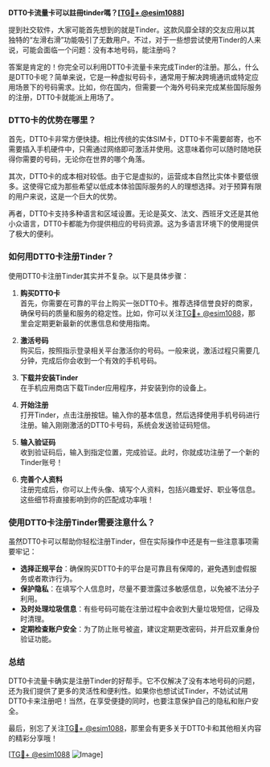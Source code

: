 **DTT0卡流量卡可以註冊tinder嗎？[[TG💪+ @esim1088](https://t.me/s/esim1088)]**

提到社交软件，大家可能首先想到的就是Tinder。这款风靡全球的交友应用以其独特的“左滑右滑”功能吸引了无数用户。不过，对于一些想尝试使用Tinder的人来说，可能会面临一个问题：没有本地号码，能注册吗？

答案是肯定的！你完全可以利用DTT0卡流量卡来完成Tinder的注册。那么，什么是DTT0卡呢？简单来说，它是一种虚拟号码卡，通常用于解决跨境通讯或特定应用场景下的号码需求。比如，你在国内，但需要一个海外号码来完成某些国际服务的注册，DTT0卡就能派上用场了。

### DTT0卡的优势在哪里？

首先，DTT0卡非常方便快捷。相比传统的实体SIM卡，DTT0卡不需要邮寄，也不需要插入手机硬件中，只需通过网络即可激活并使用。这意味着你可以随时随地获得你需要的号码，无论你在世界的哪个角落。

其次，DTT0卡的成本相对较低。由于它是虚拟的，运营成本自然比实体卡要低很多。这使得它成为那些希望以低成本体验国际服务的人的理想选择。对于预算有限的用户来说，这是一个巨大的优势。

再者，DTT0卡支持多种语言和区域设置。无论是英文、法文、西班牙文还是其他小众语言，DTT0卡都能为你提供相应的号码资源。这为多语言环境下的使用提供了极大的便利。

### 如何用DTT0卡注册Tinder？

使用DTT0卡注册Tinder其实并不复杂。以下是具体步骤：

1. **购买DTT0卡**  
   首先，你需要在可靠的平台上购买一张DTT0卡。推荐选择信誉良好的商家，确保号码的质量和服务的稳定性。比如，你可以关注[TG💪+ @esim1088](https://t.me/s/esim1088)，那里会定期更新最新的优惠信息和使用指南。

2. **激活号码**  
   购买后，按照指示登录相关平台激活你的号码。一般来说，激活过程只需要几分钟，完成后你会收到一个有效的手机号码。

3. **下载并安装Tinder**  
   在手机应用商店下载Tinder应用程序，并安装到你的设备上。

4. **开始注册**  
   打开Tinder，点击注册按钮。输入你的基本信息，然后选择使用手机号码进行注册。输入刚刚激活的DTT0卡号码，系统会发送验证码短信。

5. **输入验证码**  
   收到验证码后，输入到指定位置，完成验证。此时，你就成功注册了一个新的Tinder账号！

6. **完善个人资料**  
   注册完成后，你可以上传头像、填写个人资料，包括兴趣爱好、职业等信息。这些细节将直接影响到你的匹配成功率哦！

### 使用DTT0卡注册Tinder需要注意什么？

虽然DTT0卡可以帮助你轻松注册Tinder，但在实际操作中还是有一些注意事项需要牢记：

- **选择正规平台**：确保购买DTT0卡的平台是可靠且有保障的，避免遇到虚假服务或者欺诈行为。
- **保护隐私**：在填写个人信息时，尽量不要泄露过多敏感信息，以免被不法分子利用。
- **及时处理垃圾信息**：有些号码可能在注册过程中会收到大量垃圾短信，记得及时清理。
- **定期检查账户安全**：为了防止账号被盗，建议定期更改密码，并开启双重身份验证功能。

### 总结

DTT0卡流量卡确实是注册Tinder的好帮手。它不仅解决了没有本地号码的问题，还为我们提供了更多的灵活性和便利性。如果你也想试试Tinder，不妨试试用DTT0卡来注册吧！当然，在享受便捷的同时，也要注意保护自己的隐私和账户安全。

最后，别忘了关注[TG💪+ @esim1088](https://t.me/s/esim1088)，那里会有更多关于DTT0卡和其他相关内容的精彩分享哦！

[[TG💪+ @esim1088](https://t.me/s/esim1088) ![Image](https://i.postimg.cc/4NQfJmqS/Snipaste-2025-05-13-00-14-12.png)]